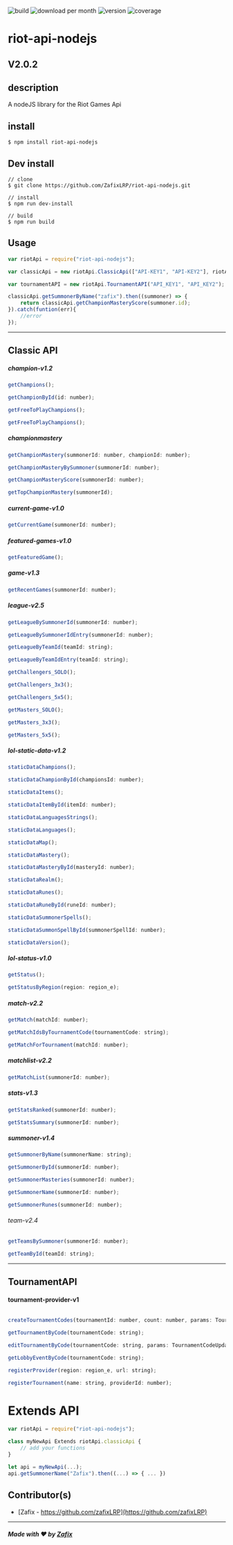 ![build](https://travis-ci.org/ZafixLRP/riot-api-nodejs.svg?branch=master)
![download per month](https://img.shields.io/npm/dm/riot-api-nodejs.svg)
![version](https://img.shields.io/npm/v/riot-api-nodejs.svg)
![coverage](https://img.shields.io/coveralls/zafix/riot-api-nodejs/master.svg)

# riot-api-nodejs

## V2.0.2

## description

A nodeJS library for the Riot Games Api

## install
```
$ npm install riot-api-nodejs
```

## Dev install
```
// clone
$ git clone https://github.com/ZafixLRP/riot-api-nodejs.git

// install
$ npm run dev-install

// build
$ npm run build
```

## Usage
```javascript
var riotApi = require("riot-api-nodejs");

var classicApi = new riotApi.ClassicApi(["API-KEY1", "API-KEY2"], riotApi.region_e.EUW);

var tournamentAPI = new riotApi.TournamentAPI("API_KEY1", "API_KEY2");

classicApi.getSummonerByName("zafix").then((summoner) => {
    return classicApi.getChampionMasteryScore(summoner.id);
}).catch(funtion(err){
    //error
});
```
<hr>

## Classic API

##### champion-v1.2
```javascript
getChampions();

getChampionById(id: number);

getFreeToPlayChampions();

getFreeToPlayChampions();
```
##### championmastery
```javascript
getChampionMastery(summonerId: number, championId: number);

getChampionMasteryBySummoner(summonerId: number);

getChampionMasteryScore(summonerId: number);

getTopChampionMastery(summonerId);
```
##### current-game-v1.0
```javascript
getCurrentGame(summonerId: number);
```
##### featured-games-v1.0
```javascript
getFeaturedGame();
```
##### game-v1.3
```javascript
getRecentGames(summonerId: number);
```
##### league-v2.5
```javascript
getLeagueBySummonerId(summonerId: number);

getLeagueBySummonerIdEntry(summonerId: number);

getLeagueByTeamId(teamId: string);

getLeagueByTeamIdEntry(teamId: string);

getChallengers_SOLO();

getChallengers_3x3();

getChallengers_5x5();

getMasters_SOLO();

getMasters_3x3();

getMasters_5x5();
```
##### lol-static-data-v1.2
```javascript
staticDataChampions();

staticDataChampionById(championsId: number);

staticDataItems();

staticDataItemById(itemId: number);

staticDataLanguagesStrings();

staticDataLanguages();

staticDataMap();

staticDataMastery();

staticDataMasteryById(masteryId: number);

staticDataRealm();

staticDataRunes();

staticDataRuneById(runeId: number);

staticDataSummonerSpells();

staticDataSummonSpellById(summonerSpellId: number);

staticDataVersion();
```
##### lol-status-v1.0
```javascript
getStatus();

getStatusByRegion(region: region_e);
```
##### match-v2.2
```javascript
getMatch(matchId: number);

getMatchIdsByTournamentCode(tournamentCode: string);

getMatchForTournament(matchId: number);
```
##### matchlist-v2.2
```javascript
getMatchList(summonerId: number);
```
##### stats-v1.3
```javascript
getStatsRanked(summonerId: number);

getStatsSummary(summonerId: number);
```
##### summoner-v1.4
```javascript
getSummonerByName(summonerName: string);

getSummonerById(summonerId: number);

getSummonerMasteries(summonerId: number);

getSummonerName(summonerId: number);

getSummonerRunes(summonerId: number);
```
###### team-v2.4
```javascript
getTeamsBySummoner(summonerId: number);

getTeamById(teamId: string);
```
<hr>

## TournamentAPI

#### tournament-provider-v1

```javascript

createTournamentCodes(tournamentId: number, count: number, params: TournamentCodeParameters);

getTournamentByCode(tournamentCode: string);

editTournamentByCode(tournamentCode: string, params: TournamentCodeUpdateParameters);

getLobbyEventByCode(tournamentCode: string);

registerProvider(region: region_e, url: string);

registerTournament(name: string, providerId: number);

```

# Extends API

```javascript
var riotApi = require("riot-api-nodejs");

class myNewApi Extends riotApi.classicApi {
    // add your functions
}

let api = myNewApi(...);
api.getSummonerName("Zafix").then((...) => { ... })
```

## Contributor(s)
- [Zafix - https://github.com/zafixLRP](https://github.com/zafixLRP)

<hr>

##### Made with ♥ by [Zafix](https://github.com/zafixLRP)
